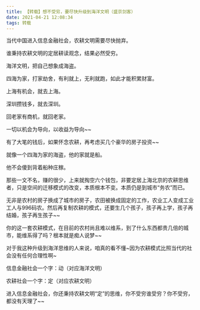 ```yaml
---
title: 【转载】想不受穷，要尽快升级到海洋文明（盛京剑客）
date: 2021-04-21 12:08:34
tags: 转载
---
```


当代中国进入信息金融社会，农耕文明需要尽快抛弃。

谁秉持农耕文明的定居耕读观念，结果必然受穷。



海洋文明，把自己想象成海盗。

四海为家，打家劫舍，有利就上，无利就跑，如此才能积累财富。



上海有机会，就去上海。

深圳攒钱多，就去深圳。

回老家有商机，就回老家。

一切以机会为导向，以收益为导向~~



有了大笔的钱后，如果怀念农耕，再考虑买几个豪华的房子投资~~

就像一个四海为家的海盗，他的家就是船。

他不会傻到背着船种庄稼。



那些一文不名，赚的很少，上来就掏空六个钱包，非要定居上海北京的农耕思维者，只是空间的迁移模式的改变，本质根本不变。本质仍是到城市“务农”而已。

无非是农村的房子换成了城市的房子，农田被换成固定的工作，农业工人变成工业工人与996码农。然后再复制农耕的模式，还要生几个孩子，孩子再上学，孩子再结婚，孩子再生孩子~~

你的这一套农耕模式，在目前的农村尚且难以维系，到了什么东西都贵几倍的城市，能维系得了吗？根本就是痴人说梦~~



对于我这种升级到海洋思维的人来说，咱真的看不懂~因为农耕模式比照当代的社会没有任何合理性啊~



信息金融社会一个字：动（对应海洋文明）

农耕社会一个字：定（对应农耕文明）

进入信息金融社会，你还秉持农耕文明“定”的思维，你不受穷谁受穷？你不受穷，都没有天理了~~